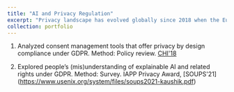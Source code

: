 ```yaml
---
title: "AI and Privacy Regulation"
excerpt: "Privacy landscape has evolved globally since 2018 when the Europeann Union-General Data Protection Regulation (EU-GDPR) came into force. However there remains a gap between high-level regulatory requirements and the ground-level implementation and adoption of privacy best pratices. Through this line of research, I explore consumers' understanding of their legal privacy rights, and industry's responses to the regulatory compliance."
collection: portfolio
---
```


1. Analyzed consent management tools that offer privacy by design compliance under GDPR. Method: Policy review. [CHI'18](https://drive.google.com/file/d/1C5Y5Da7BUr6WDvX9u4RWLoJOerzQaOR5/view)

2. Explored people’s (mis)understanding of explainable AI and related rights under GDPR. Method: Survey. IAPP Privacy Award, [SOUPS'21] (https://www.usenix.org/system/files/soups2021-kaushik.pdf)

